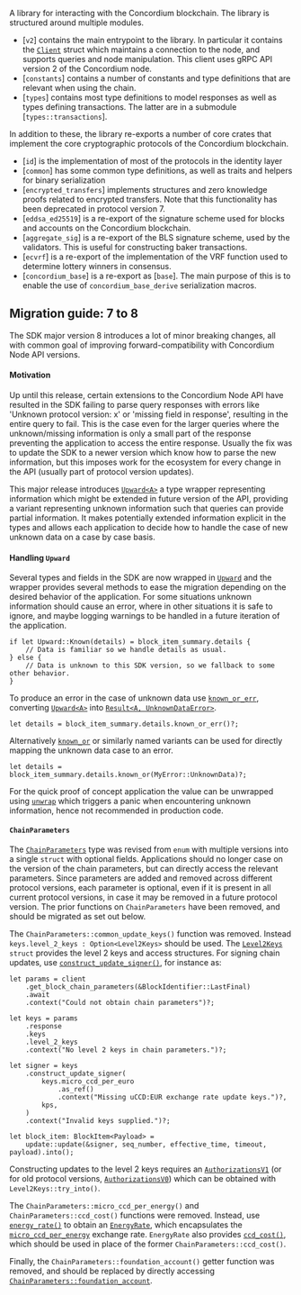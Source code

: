 A library for interacting with the Concordium blockchain. The library is structured around multiple modules.

- [`v2`] contains the main entrypoint to the library.
  In particular it contains the [`Client`](v2::Client) struct which maintains a connection to the node, and supports queries and node manipulation.
  This client uses gRPC API version 2 of the Concordium node.
- [`constants`] contains a number of constants and type definitions that are
  relevant when using the chain.
- [`types`] contains most type definitions to model responses as well as
  types defining transactions.
  The latter are in a submodule [`types::transactions`].

In addition to these, the library re-exports a number of core crates that implement the core cryptographic protocols of the Concordium blockchain.

- [`id`] is the implementation of most of the protocols in the identity layer
- [`common`] has some common type definitions, as well as traits and helpers for binary serialization
- [`encrypted_transfers`] implements structures and zero knowledge proofs related to encrypted transfers. Note that this functionality has been deprecated in protocol version 7.
- [`eddsa_ed25519`] is a re-export of the signature scheme used for blocks and accounts on the Concordium blockchain.
- [`aggregate_sig`] is a re-export of the BLS signature scheme, used by the validators. This is useful for constructing baker transactions.
- [`ecvrf`] is a re-export of the implementation of the VRF function used to determine lottery winners in consensus.
- [`concordium_base`] is a re-export as [`base`]. The main purpose of this is to enable the use of `concordium_base_derive` serialization macros.

## Migration guide: 7 to 8

The SDK major version 8 introduces a lot of minor breaking changes, all with common goal of improving forward-compatibility with Concordium Node API versions.

#### Motivation

Up until this release, certain extensions to the Concordium Node API have resulted in the SDK failing to parse query responses with errors like 'Unknown protocol version: x' or 'missing field in response', resulting in the entire query to fail.
This is the case even for the larger queries where the unknown/missing information is only a small part of the response preventing the application to access the entire response.
Usually the fix was to update the SDK to a newer version which know how to parse the new information, but this imposes work for the ecosystem for every change in the API (usually part of protocol version updates).

This major release introduces [`Upward<A>`] a type wrapper representing information which might be extended in future version of the API, providing a variant representing unknown information such that queries can provide partial information.
It makes potentially extended information explicit in the types and allows each application to decide how to handle the case of new unknown data on a case by case basis.

#### Handling `Upward`

Several types and fields in the SDK are now wrapped in [`Upward`] and the wrapper provides several methods to ease the migration depending on the desired behavior of the application.
For some situations unknown information should cause an error, where in other situations it is safe to ignore, and maybe logging warnings to be handled in a future iteration of the application.

```rust,no_compile
if let Upward::Known(details) = block_item_summary.details {
    // Data is familiar so we handle details as usual.
} else {
    // Data is unknown to this SDK version, so we fallback to some other behavior.
}
```

To produce an error in the case of unknown data use [`known_or_err`], converting [`Upward<A>`] into [`Result<A, UnknownDataError>`](v2::upward::UnknownDataError).

```rust,no_compile
let details = block_item_summary.details.known_or_err()?;
```

Alternatively [`known_or`] or similarly named variants can be used for directly mapping the unknown data case to an error.

```rust,no_compile
let details = block_item_summary.details.known_or(MyError::UnknownData)?;
```

For the quick proof of concept application the value can be unwrapped using [`unwrap`] which triggers a panic when encountering unknown information, hence not recommended in production code.

[`Upward<A>`]: v2::Upward
[`Upward`]: v2::Upward
[`known_or_err`]: v2::Upward::known_or_err
[`known_or`]: v2::Upward::known_or
[`unwrap`]: v2::Upward::unwrap

#### `ChainParameters`

The [`ChainParameters`](v2::ChainParameters) type was revised from `enum` with multiple versions into a single `struct` with optional fields.
Applications should no longer case on the version of the chain parameters, but can directly access the relevant parameters.
Since parameters are added and removed across different protocol versions, each parameter is optional, even if it is present in all current protocol versions, in case it may be removed in a future protocol version.
The prior functions on `ChainParameters` have been removed, and should be migrated as set out below.

The `ChainParameters::common_update_keys()` function was removed.
Instead `keys.level_2_keys : Option<Level2Keys>` should be used.
The [`Level2Keys`](v2::Level2Keys) `struct` provides the level 2 keys and access structures.
For signing chain updates, use [`construct_update_signer()`](v2::Level2Keys::construct_update_signer), for instance as:

```rust,no_compile
let params = client
    .get_block_chain_parameters(&BlockIdentifier::LastFinal)
    .await
    .context("Could not obtain chain parameters")?;

let keys = params
    .response
    .keys
    .level_2_keys
    .context("No level 2 keys in chain parameters.")?;

let signer = keys
    .construct_update_signer(
        keys.micro_ccd_per_euro
            .as_ref()
            .context("Missing uCCD:EUR exchange rate update keys.")?,
        kps,
    )
    .context("Invalid keys supplied.")?;

let block_item: BlockItem<Payload> =
    update::update(&signer, seq_number, effective_time, timeout, payload).into();
```

Constructing updates to the level 2 keys requires an [`AuthorizationsV1`](types::AuthorizationsV1) (or for old protocol versions, [`AuthorizationsV0`](types::AuthorizationsV0)) which can be obtained with `Level2Keys::try_into()`.

The `ChainParameters::micro_ccd_per_energy()` and `ChainParameters::ccd_cost()` functions were removed.
Instead, use [`energy_rate()`](v2::ChainParameters::energy_rate) to obtain an [`EnergyRate`](v2::EnergyRate), which encapsulates the [`micro_ccd_per_energy`](v2::EnergyRate::micro_ccd_per_energy) exchange rate.
`EnergyRate` also provides [`ccd_cost()`](v2::EnergyRate::ccd_cost), which should be used in place of the former `ChainParameters::ccd_cost()`.

Finally, the `ChainParameters::foundation_account()` getter function was removed, and should be replaced by directly accessing [`ChainParameters::foundation_account`](v2::ChainParameters::foundation_account).